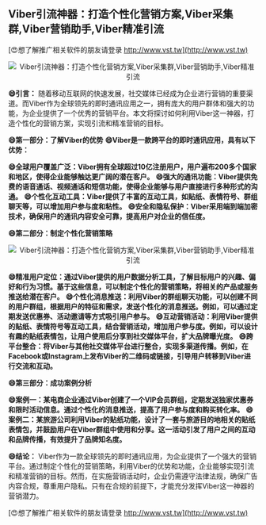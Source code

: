 ## **Viber引流神器：打造个性化营销方案,Viber采集群,Viber营销助手,Viber精准引流**

[😍想了解推广相关软件的朋友请登录 http://www.vst.tw](http://www.vst.tw)

 <center><img src="https://vst.tw/MP4/tuiguang/png/3.png" alt="Viber引流神器：打造个性化营销方案,Viber采集群,Viber营销助手,Viber精准引流"></center>

**😄引言：**
随着移动互联网的快速发展，社交媒体已经成为企业进行营销的重要渠道。而Viber作为全球领先的即时通讯应用之一，拥有庞大的用户群体和强大的功能，为企业提供了一个优秀的营销平台。本文将探讨如何利用Viber这一神器，打造个性化的营销方案，实现引流和精准营销的目标。

**😄第一部分：了解Viber的优势**
**😄Viber是一款跨平台的即时通讯应用，具有以下优势：**

**😄全球用户覆盖广泛：Viber拥有全球超过10亿注册用户，用户遍布200多个国家和地区，使得企业能够触达更广阔的潜在客户。**
**😄强大的通讯功能：Viber提供免费的语音通话、视频通话和短信功能，使得企业能够与用户直接进行多种形式的沟通。**
**😄个性化互动工具：Viber提供了丰富的互动工具，如贴纸、表情符号、群组聊天等，可以增加用户参与度和粘性。**
**😄安全和隐私保护：Viber采用端到端加密技术，确保用户的通讯内容安全可靠，提高用户对企业的信任度。**

**😄第二部分：制定个性化营销策略**

 <center><img src="https://vst.tw/MP4/tuiguang/png/3.png" alt="Viber引流神器：打造个性化营销方案,Viber采集群,Viber营销助手,Viber精准引流"></center>

**😄精准用户定位：通过Viber提供的用户数据分析工具，了解目标用户的兴趣、偏好和行为习惯。基于这些信息，可以制定个性化的营销策略，将相关的产品或服务推送给潜在客户。**
**😄个性化消息推送：利用Viber的群组聊天功能，可以创建不同的用户群组，根据用户的特征和需求，发送个性化的消息推送。例如，可以通过定期发送优惠券、活动邀请等方式吸引用户参与。**
**😄互动营销活动：利用Viber提供的贴纸、表情符号等互动工具，结合营销活动，增加用户参与度。例如，可以设计有趣的贴纸表情包，让用户使用后分享到社交媒体平台，扩大品牌曝光度。**
**😄跨平台整合：将Viber与其他社交媒体平台进行整合，实现多渠道传播。例如，在Facebook或Instagram上发布Viber的二维码或链接，引导用户转移到Viber进行交流和互动。**

**😄第三部分：成功案例分析**

**😄案例一：某电商企业通过Viber创建了一个VIP会员群组，定期发送独家优惠券和限时活动信息。通过个性化的消息推送，提高了用户参与度和购买转化率。**
**😄案例二：某旅游公司利用Viber的贴纸功能，设计了一套与旅游目的地相关的贴纸表情包，并鼓励用户在Viber群组中使用和分享。这一活动引发了用户之间的互动和品牌传播，有效提升了品牌知名度。**

**😄结论：**
Viber作为一款全球领先的即时通讯应用，为企业提供了一个强大的营销平台。通过制定个性化的营销策略，利用Viber的优势和功能，企业能够实现引流和精准营销的目标。然而，在实施营销活动时，企业仍需遵守法律法规，确保广告内容合规，尊重用户隐私。只有在合规的前提下，才能充分发挥Viber这一神器的营销潜力。

[😍想了解推广相关软件的朋友请登录 http://www.vst.tw](http://www.vst.tw)



